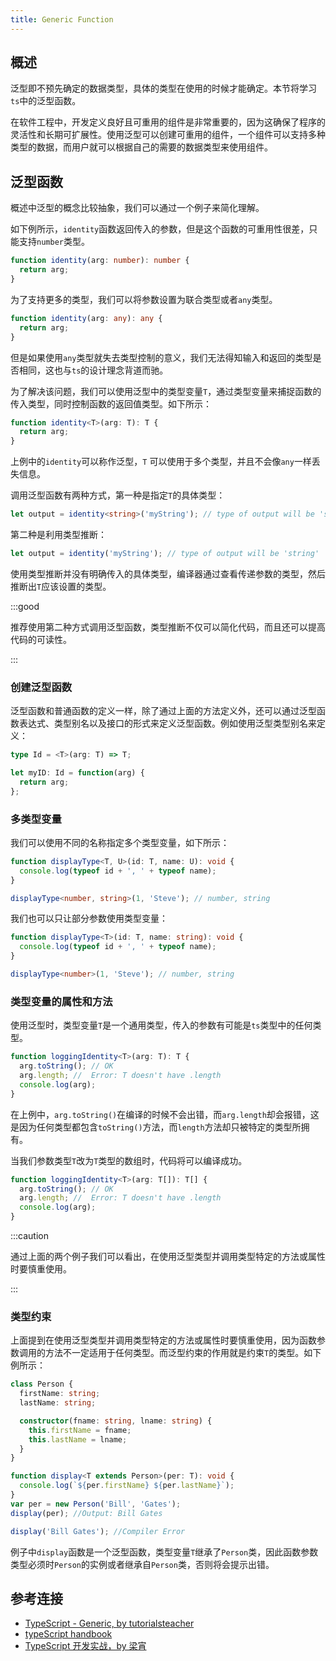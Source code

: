 ```yaml
---
title: Generic Function
---
```


## 概述

泛型即不预先确定的数据类型，具体的类型在使用的时候才能确定。本节将学习`ts`中的泛型函数。

在软件工程中，开发定义良好且可重用的组件是非常重要的，因为这确保了程序的灵活性和长期可扩展性。使用泛型可以创建可重用的组件，一个组件可以支持多种类型的数据，而用户就可以根据自己的需要的数据类型来使用组件。

## 泛型函数

概述中泛型的概念比较抽象，我们可以通过一个例子来简化理解。

如下例所示，`identity`函数返回传入的参数，但是这个函数的可重用性很差，只能支持`number`类型。

```ts
function identity(arg: number): number {
  return arg;
}
```

为了支持更多的类型，我们可以将参数设置为联合类型或者`any`类型。

```ts
function identity(arg: any): any {
  return arg;
}
```

但是如果使用`any`类型就失去类型控制的意义，我们无法得知输入和返回的类型是否相同，这也与`ts`的设计理念背道而驰。

为了解决该问题，我们可以使用泛型中的类型变量`T`，通过类型变量来捕捉函数的传入类型，同时控制函数的返回值类型。如下所示：

```ts
function identity<T>(arg: T): T {
  return arg;
}
```

上例中的`identity`可以称作泛型，`T` 可以使用于多个类型，并且不会像`any`一样丢失信息。

调用泛型函数有两种方式，第一种是指定`T`的具体类型：

```ts
let output = identity<string>('myString'); // type of output will be 'string'
```

第二种是利用类型推断：

```ts
let output = identity('myString'); // type of output will be 'string'
```

使用类型推断并没有明确传入的具体类型，编译器通过查看传递参数的类型，然后推断出`T`应该设置的类型。

:::good

推荐使用第二种方式调用泛型函数，类型推断不仅可以简化代码，而且还可以提高代码的可读性。

:::

### 创建泛型函数

泛型函数和普通函数的定义一样，除了通过上面的方法定义外，还可以通过泛型函数表达式、类型别名以及接口的形式来定义泛型函数。例如使用泛型类型别名来定义：

```ts
type Id = <T>(arg: T) => T;

let myID: Id = function(arg) {
  return arg;
};
```

### 多类型变量

我们可以使用不同的名称指定多个类型变量，如下所示：

```ts
function displayType<T, U>(id: T, name: U): void {
  console.log(typeof id + ', ' + typeof name);
}

displayType<number, string>(1, 'Steve'); // number, string
```

我们也可以只让部分参数使用类型变量：

```ts
function displayType<T>(id: T, name: string): void {
  console.log(typeof id + ', ' + typeof name);
}

displayType<number>(1, 'Steve'); // number, string
```

### 类型变量的属性和方法

使用泛型时，类型变量`T`是一个通用类型，传入的参数有可能是`ts`类型中的任何类型。

```ts
function loggingIdentity<T>(arg: T): T {
  arg.toString(); // OK
  arg.length; //  Error: T doesn't have .length
  console.log(arg);
}
```

在上例中，`arg.toString()`在编译的时候不会出错，而`arg.length`却会报错，这是因为任何类型都包含`toString()`方法，而`length`方法却只被特定的类型所拥有。

当我们参数类型`T`改为`T`类型的数组时，代码将可以编译成功。

```ts
function loggingIdentity<T>(arg: T[]): T[] {
  arg.toString(); // OK
  arg.length; //  Error: T doesn't have .length
  console.log(arg);
}
```

:::caution

通过上面的两个例子我们可以看出，在使用泛型类型并调用类型特定的方法或属性时要慎重使用。

:::

### 类型约束

上面提到在使用泛型类型并调用类型特定的方法或属性时要慎重使用，因为函数参数调用的方法不一定适用于任何类型。而泛型约束的作用就是约束`T`的类型。如下例所示：

```ts
class Person {
  firstName: string;
  lastName: string;

  constructor(fname: string, lname: string) {
    this.firstName = fname;
    this.lastName = lname;
  }
}

function display<T extends Person>(per: T): void {
  console.log(`${per.firstName} ${per.lastName}`);
}
var per = new Person('Bill', 'Gates');
display(per); //Output: Bill Gates

display('Bill Gates'); //Compiler Error
```

例子中`display`函数是一个泛型函数，类型变量`T`继承了`Person`类，因此函数参数类型必须时`Person`的实例或者继承自`Person`类，否则将会提示出错。

## 参考连接

- [TypeScript - Generic, by tutorialsteacher](https://www.tutorialsteacher.com/typescript/typescript-generic)
- [typeScript handbook](https://www.typescriptlang.org/docs/handbook/generics.html)
- [TypeScript 开发实战，by 梁宵](https://time.geekbang.org/course/intro/211)
